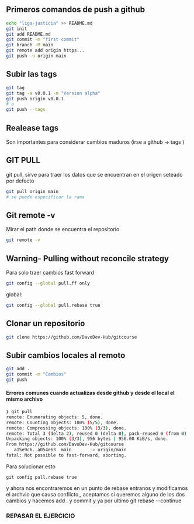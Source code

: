 ## Primeros comandos de push a github 
```bash
echo "liga-justicia" >> README.md
git init
git add README.md
git commit -m "first commit"
git branch -M main
git remote add origin https...
git push -u origin main
```

## Subir las tags
```bash
git tag
git tag -a v0.0.1 -m "Version alpha"
git push origin v0.0.1
# o
git push --tags
```

## Realease tags
Son importantes para considerar cambios maduros (irse a github -> tags )

## GIT PULL
git pull, sirve para traer los datos que se encuentran en el origen seteado por defecto

```bash
git pull origin main
# se puede especificar la rama
```

## Git remote -v 
Mirar el path donde se encuentra el repositorio
```bash
git remote -v
```

## Warning- Pulling without reconcile strategy
Para solo traer cambios fast forward
```bash
git config --global pull.ff only
```
global:
```bash
git config --global pull.rebase true
```
## Clonar un repositorio
```bash
git clone https://github.com/DavoDev-Hub/gitcourse   
```
## Subir cambios locales al remoto
```bash
git add .
git commit -m "Cambios"
git push
```
#### Errores comunes cuando actualizas desde github y desde el local el mismo archivo
```bash
❯ git pull
remote: Enumerating objects: 5, done.
remote: Counting objects: 100% (5/5), done.
remote: Compressing objects: 100% (3/3), done.
remote: Total 3 (delta 2), reused 0 (delta 0), pack-reused 0 (from 0)
Unpacking objects: 100% (3/3), 956 bytes | 956.00 KiB/s, done.
From https://github.com/DavoDev-Hub/gitcourse
   a15e9c6..a054e63  main       -> origin/main
fatal: Not possible to fast-forward, aborting.
```
Para solucionar esto
```
git config pull.rebase true
```
y ahora nos encontraremos en un punto de rebase
entranos y modificamos el archvio que causa conflicto,, aceptamos si queremos alguno de los dos cambios y hacemos add . y commit
y ya por ultimo 
git rebase --continue


### REPASAR EL EJERCICIO 


